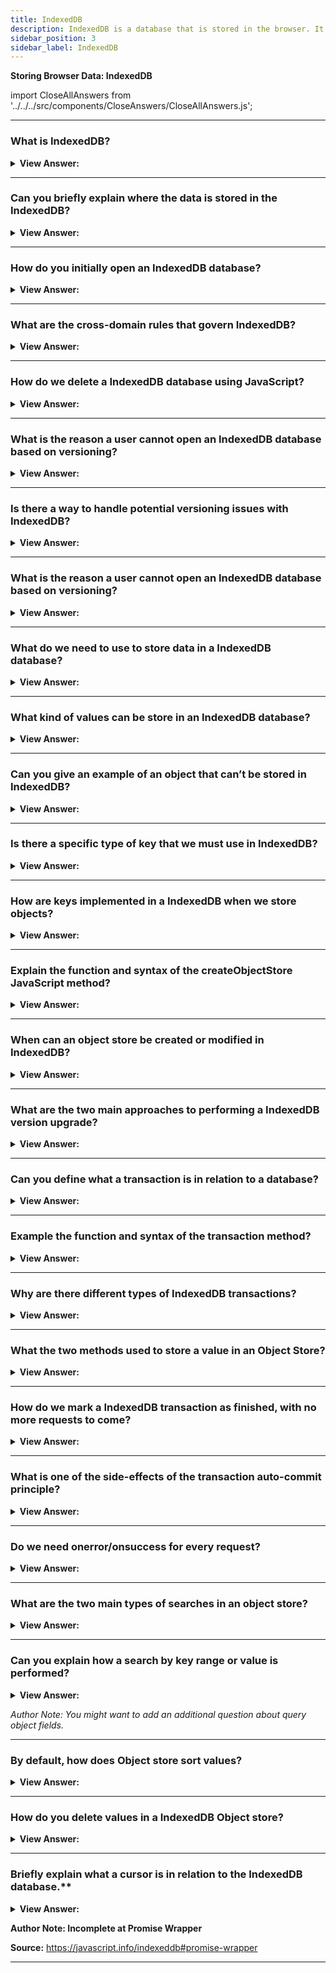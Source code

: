 ```yaml
---
title: IndexedDB
description: IndexedDB is a database that is stored in the browser. It is used to store data in the browser.
sidebar_position: 3
sidebar_label: IndexedDB
---
```


**Storing Browser Data: IndexedDB**

import CloseAllAnswers from '../../../src/components/CloseAnswers/CloseAllAnswers.js';

<CloseAllAnswers />

---

### What is IndexedDB?

<details>
  <summary><strong>View Answer:</strong></summary>
  <div>
  <div><strong>Interview Response:</strong> IndexedDB is a database that is built into browser that is much more powerful than localStorage. It several powerful features that enhance client-side storage. IndexedDB stores almost any kind of values by keys, multiple key types. It supports transactions for reliability and key range queries, indexes. It can also store much bigger volumes of data than localStorage and it can be used in an asynchronous fashion (async/await) using promises. That power is usually excessive for traditional client-server apps. IndexedDB is intended for offline apps, to be combined with ServiceWorkers and other technologies.
    </div>
  </div>
</details>

---

### Can you briefly explain where the data is stored in the IndexedDB?

<details>
  <summary><strong>View Answer:</strong></summary>
  <div>
  <div><strong>Interview Response:</strong> Technically, the data is usually stored in the visitor’s home directory, along with browser settings, extensions, etc. Different browsers and OS-level users have each their own independent storage.
    </div>
  </div>
</details>

---

### How do you initially open an IndexedDB database?

<details>
  <summary><strong>View Answer:</strong></summary>
  <div>
  <div><strong>Interview Response:</strong> To start working with IndexedDB, we first need to open (connect to) a database. The first step in opening a IndexedDB database using window.indexedDB in conjunction with the open method. The open method has two parameters including the database name (required, string type), and the version which is 1 by default (optional, positive integer). The call returns the declared object, we should listen to events on the opening request. The events include success, error, and upgradeneeded. Success means that the database is ready with an accessible database object. The obvious error event means that the database has failed to open. The upgradeneeded handler triggers when the database does not yet exist (technically, its version is 0), so we can perform the initialization.
    </div><br />
  <div><strong className="codeExample">Code Example:</strong><br /><br />

<strong>Syntax: </strong> indexedDB.open(name, version);<br /><br />

  <div></div>

```js
let openRequest = indexedDB.open('store', 1);

openRequest.onupgradeneeded = function () {
  // triggers if the client had no database
  // ...perform initialization...
};

openRequest.onerror = function () {
  console.error('Error', openRequest.error);
};

openRequest.onsuccess = function () {
  let db = openRequest.result;
  // continue working with database using db object
};
```

  </div>
  </div>
</details>

---

### What are the cross-domain rules that govern IndexedDB?

<details>
  <summary><strong>View Answer:</strong></summary>
  <div>
  <div><strong>Interview Response:</strong> We can have many databases with different names, but all of them exist within the current origin (domain/protocol/port). Different websites cannot access each other’s databases. Some novice programmers may attempt to access the database within an &#8249;iframe&#8250;, but this is not recommended, because it is insecure.
    </div>
  </div>
</details>

---

### How do we delete a IndexedDB database using JavaScript?

<details>
  <summary><strong>View Answer:</strong></summary>
  <div>
  <div><strong>Interview Response:</strong> There are two ways to delete an IndexedDB database. The manual approach is to delete the database in the application manifest pane. The programmatic approach using JavaScript requires us to use the deleteDatabase method. The deleteDatabase() method of the IDBFactory interface requests the deletion of a database. The method returns an IDBOpenDBRequest object immediately, and performs the deletion operation asynchronously. If the database is successfully deleted, then a success event is fired on the request object returned from this method, with its result set to undefined. If an error occurs while the database is being deleted, then an error event is fired on the request object that is returned from this method.
    </div><br />
  <div><strong className="codeExample">Code Example:</strong><br /><br />

  <div></div>

```js
let openRequest = indexedDB.open('store', 1);

openRequest.onupgradeneeded = function () {
  // triggers if the client had no database
  // ...perform initialization...
};

openRequest.onerror = function () {
  console.error('Error', openRequest.error);
};

openRequest.onsuccess = function () {
  let db = openRequest.result;
  // continue working with database using db object
};
```

  </div>
  </div>
</details>

---

### What is the reason a user cannot open an IndexedDB database based on versioning?

<details>
  <summary><strong>View Answer:</strong></summary>
  <div>
  <div><strong>Interview Response:</strong> If the current user database has a higher version than in the open call, e.g. the existing DB version is 3, and we try to open(...2), then that’s an error, openRequest.onerror triggers. That’s rare, but such a thing may happen when a visitor loads outdated JavaScript code, e.g. from a proxy cache. So the code is old, but his database is new.
    </div>
  </div>
</details>

---

### Is there a way to handle potential versioning issues with IndexedDB?

<details>
  <summary><strong>View Answer:</strong></summary>
  <div>
  <div><strong>Interview Response:</strong> Yes, we should do a version check programmatically to ensure that the user has the most update version. We will have to implement a parallel upgrade to ensure the right version is loaded in the client. This can be achieved by calling onversionchange to ensure that the client is updated properly. These update collisions happen rarely, but we should at least have some handling for them, at least onblocked handler, to prevent our script from dying silently.
    </div><br />
  <div><strong className="codeExample">Code Example:</strong><br /><br />

  <div></div>

```js
let openRequest = indexedDB.open("store", 2);

openRequest.onupgradeneeded = ...;
openRequest.onerror = ...;

openRequest.onsuccess = function() {
  let db = openRequest.result;

  db.onversionchange = function() {
    db.close();
    alert("Database is outdated, please reload the page.")
  };

  // ...the db is ready, use it...
};

openRequest.onblocked = function() {
  // this event shouldn't trigger if we handle onversionchange correctly

  // it means that there's another open connection to same database
  // and it wasn't closed after db.onversionchange triggered for it
};
```

  </div>
  </div>
</details>

---

### What is the reason a user cannot open an IndexedDB database based on versioning?

<details>
  <summary><strong>View Answer:</strong></summary>
  <div>
  <div><strong>Interview Response:</strong> If the current user database has a higher version than in the open call, e.g. the existing DB version is 3, and we try to open(...2), then that’s an error, openRequest.onerror triggers. That is rare, but such a thing may happen when a visitor loads outdated JavaScript code, e.g., from a proxy cache. So, the code is old, but the user’s database is new.
    </div>
  </div>
</details>

---

### What do we need to use to store data in a IndexedDB database?

<details>
  <summary><strong>View Answer:</strong></summary>
  <div>
  <div><strong>Interview Response:</strong> To store something in IndexedDB, we need an object store. An object store is a core concept of IndexedDB. Counterparts in other databases are called “tables” or “collections”. It is where the data is stored. A database may have multiple stores: one for users, another one for goods, etc. Despite being named an “object store”, primitives can be stored too.
    </div>
  </div>
</details>

---

### What kind of values can be store in an IndexedDB database?

<details>
  <summary><strong>View Answer:</strong></summary>
  <div>
  <div><strong>Interview Response:</strong> We can store almost any value (except objects with a circular reference), including complex objects. IndexedDB uses the standard serialization algorithm to clone-and-store an object. It is like JSON.stringify, but more powerful, capable of storing much more datatypes.
    </div>
  </div>
</details>

---

### Can you give an example of an object that can’t be stored in IndexedDB?

<details>
  <summary><strong>View Answer:</strong></summary>
  <div>
  <div><strong>Interview Response:</strong> An example of an object that cannot be stored: an object with circular references. Such objects are not serializable. JSON.stringify also fails for such objects.
    </div>
  </div>
</details>

---

### Is there a specific type of key that we must use in IndexedDB?

<details>
  <summary><strong>View Answer:</strong></summary>
  <div>
  <div><strong>Interview Response:</strong> Yes, there must be a unique key for every value in the store. A key must be either a number, date, string, binary, or array. It is a unique identifier, so we can search/remove/update values by the key index.
    </div>
  </div>
</details>

---

### How are keys implemented in a IndexedDB when we store objects?

<details>
  <summary><strong>View Answer:</strong></summary>
  <div>
  <div><strong>Interview Response:</strong> We can provide a key when we add a value to the store, like localStorage. But when we store objects, IndexedDB allows setting up of an object property as the key, which is much more convenient, or we can auto-generate keys. But we need to create an object store first using the createObjectStore method.
    </div><br />

<strong>Syntax: </strong> db.createObjectStore(name, options);<br /><br />

  </div>
</details>

---

### Explain the function and syntax of the createObjectStore JavaScript method?

<details>
  <summary><strong>View Answer:</strong></summary>
  <div>
  <div><strong>Interview Response:</strong> The createObjectStore() method of the IDBDatabase interface creates and returns a new object store or index. The method takes the name of the store as well as a parameter object that lets you define important optional properties. You can use the property to uniquely identify individual objects in the store. As the property is an identifier, it should be unique to every object, and every object should have that property. The options have two optional parameters including the key-path and autoincrement. The key-path is a path to an object property that IndexedDB will use as the key. The autoincrement option parameter if set to true will automatically generate a new ever-incrementing number for the key, like an id or number. If we do not supply keyOptions, then we will need to provide a key explicitly later, when storing an object.
    </div><br />
  <div><strong className="codeExample">Code Example:</strong><br /><br />

<strong>Syntax: </strong> db.createObjectStore(name, options);<br /><br />

  <div></div>

```js
// Create an objectStore for this database
let objectStore = db.createObjectStore('toDoList', { keyPath: 'taskTitle' });
```

  </div>
  </div>
</details>

---

### When can an object store be created or modified in IndexedDB?

<details>
  <summary><strong>View Answer:</strong></summary>
  <div>
  <div><strong>Interview Response:</strong> An object store can only be created/modified while updating the DB version, in upgradeneeded handler. That is a technical limitation. Outside of the handler we will be able to add/remove/update the data, but object stores can only be created/removed/altered during a version update.
    </div>
  </div>
</details>

---

### What are the two main approaches to performing a IndexedDB version upgrade?

<details>
  <summary><strong>View Answer:</strong></summary>
  <div>
  <div><strong>Interview Response:</strong> To perform a database version upgrade, there are two main approaches.<br /><br />We can implement per-version upgrade functions: from 1 to 2, from 2 to 3, from 3 to 4 etc. Then, in upgradeneeded we can compare versions (e.g., old 2, now 4) and run per-version upgrades step by step, for every intermediate version (2 to 3, then 3 to 4).<br /><br />Or we can just examine the database: get a list of existing object stores as db.objectStoreNames. That object is a DOMStringList that provides contains(name) method to check for existance. And then we can do updates depending on what exists and what does not.<br /><br />For small databases, the second variant may be simpler.
    </div><br />
  <div><strong className="codeExample">Code Example:</strong> Second Approach<br /><br />

  <div></div>

```js
let openRequest = indexedDB.open('db', 2);

// create/upgrade the database without version checks
openRequest.onupgradeneeded = function () {
  let db = openRequest.result;
  if (!db.objectStoreNames.contains('books')) {
    // if there's no "books" store
    db.createObjectStore('books', { keyPath: 'id' }); // create it
  }
};
```

  </div>
  </div>
</details>

---

### Can you define what a transaction is in relation to a database?

<details>
  <summary><strong>View Answer:</strong></summary>
  <div>
  <div><strong>Interview Response:</strong> In simple terms, a transaction is a group operation, they should either succeed or all fail. For example, when a person buys something, we need to do a group of operations related to their activities such as remove money from their account or adding an item to their shopping list.
    </div>
  </div>
</details>

---

### Example the function and syntax of the transaction method?

<details>
  <summary><strong>View Answer:</strong></summary>
  <div>
  <div><strong>Interview Response:</strong> The transaction method of the IDBDatabase interface immediately returns a transaction object (IDBTransaction) containing the IDBTransaction.objectStore method, which you can use to access your object store. All data operations must be made within a transaction in IndexedDB. The transaction method has three available arguments including the store, mode/type, and options. The store/storeNames refer to the names of the object stores that are in the scope of the new transaction, declared as an array of strings. Specify only the object stores that you need to access. If you need to access only one object store, you can specify its name as a string. The mode or type relates to the types of access that can be performed in the transaction. Transactions are opened in one of three modes: readonly, readwrite and readwriteflush (non-standard, Firefox-only.) The versionchange mode cannot be specified here. If you do not provide the parameter, the default access mode is readonly. To avoid slowing things down, do not open a readwrite transaction unless you need to write into the database. The options argument is a dictionary of option durability parameters including "default", "strict", or "relaxed". The default is "default". Using "relaxed" provides better performance, but with fewer guarantees. Web applications are encouraged to use "relaxed" for ephemeral data such as caches or quickly changing records, and "strict" in cases where reducing the risk of data loss outweighs the impact to performance and power. It should be noted that the mode/type and options are optional arguments.
    </div><br />
  <div><strong className="codeExample">Code Example:</strong><br /><br />

<strong>Syntax: </strong> IDBDatabase.transaction(storeNames, mode, options);<br /><br />

  <div></div>

```js
let transaction = db.transaction('books', 'readwrite'); // (1)

// get an object store to operate on it
let books = transaction.objectStore('books'); // (2)

let book = {
  id: 'js',
  price: 10,
  created: new Date(),
};

let request = books.add(book); // (3)

request.onsuccess = function () {
  // (4)
  console.log('Book added to the store', request.result);
};

request.onerror = function () {
  console.log('Error', request.error);
};
```

  </div>
  </div>
</details>

---

### Why are there different types of IndexedDB transactions?

<details>
  <summary><strong>View Answer:</strong></summary>
  <div>
  <div><strong>Interview Response:</strong> Performance is the reason why transactions need to be labeled either readonly or readwrite. Many readonly transactions can access the same store concurrently, but readwrite transactions cannot. A readwrite transaction “locks” the store for writing. The next transaction must wait before the previous one finishes before accessing the same store.
    </div><br />
  <div><strong className="codeExample">Code Example:</strong><br /><br />

  <div></div>

```js
let transaction = db.transaction('books', 'readwrite'); // (1)
```

  </div>
  </div>
</details>

---

### What the two methods used to store a value in an Object Store?

<details>
  <summary><strong>View Answer:</strong></summary>
  <div>
  <div><strong>Interview Response:</strong> There Object stores support two methods including the put() and add() methods to store values. The put(value, [key]) adds the value to the store. The key is supplied only if the object store did not have keyPath or autoIncrement option. If there is already a value with the same key, it will be replaced. The add(value, [key]) is the same as the put method, but if there’s already a value with the same key, then the request fails, and an error with the name "ConstraintError" is generated.
    </div><br />
    <strong>Syntax: </strong> let request = books.add(book);<br /><br />
  </div>
</details>

---

### How do we mark a IndexedDB transaction as finished, with no more requests to come?

<details>
  <summary><strong>View Answer:</strong></summary>
  <div>
  <div><strong>Interview Response:</strong> There is no way to mark an IndexedDB transaction as finished (this is not the same as oncomplete) in the current version 2.0. When all transaction requests are finished, and the microtasks queue is empty, it is committed automatically. Usually, we can assume that a transaction commits when all its requests are complete, and the current code finishes.
    </div>
  </div>
</details>

---

### What is one of the side-effects of the transaction auto-commit principle?

<details>
  <summary><strong>View Answer:</strong></summary>
  <div>
  <div><strong>Interview Response:</strong> Transaction’s auto-commit principle has an important side effect. We cannot insert an async operation like fetch, setTimeout in the middle of transaction. IndexedDB will not keep the transaction waiting till these are done. This is notable when you use fetch of setTimeout in conjunction with a IndexedDB transaction. The Authors of IndexedDB spec believe that transactions should be short-lived. Mostly for performance reasons. Notably, readwrite transactions “lock” the stores for writing. So, if one part of application initiated readwrite on books object store, then another part that wants to do the same has to wait: the new transaction “hangs” till the first one is done. That can lead to strange delays if transactions take a long time.
    </div><br />
  <div><strong className="codeExample">Code Example:</strong><br /><br />

  <div></div>

```js
let request1 = books.add(book);

request1.onsuccess = function () {
  fetch('/').then((response) => {
    let request2 = books.add(anotherBook); // (*)
    request2.onerror = function () {
      console.log(request2.error.name); // TransactionInactiveError
    };
  });
};
```

  </div>
  </div>
</details>

---

### Do we need onerror/onsuccess for every request?

<details>
  <summary><strong>View Answer:</strong></summary>
  <div>
  <div><strong>Interview Response:</strong> Not every time. We can use event delegation instead. All events are DOM events, with capturing and bubbling, but usually only bubbling stage is used for event delegation. We can catch all errors using db.onerror handler, for reporting or other purposes that we choose. If an error is fully handled, then we do not want to report it. We can stop the bubbling and use db.onerror by using event.stopPropagation() in request.onerror.
    </div><br />
  <div><strong className="codeExample">Code Example:</strong><br /><br />

  <div></div>

```js
request.onerror = function (event) {
  if (request.error.name == 'ConstraintError') {
    console.log('Book with such id already exists'); // handle the error
    event.preventDefault(); // don't abort the transaction
    event.stopPropagation(); // don't bubble error up, "chew" it
  } else {
    // do nothing
    // transaction will be aborted
    // we can take care of error in transaction.onabort
  }
};
```

  </div>
  </div>
</details>

---

### What are the two main types of searches in an object store?

<details>
  <summary><strong>View Answer:</strong></summary>
  <div>
  <div><strong>Interview Response:</strong> There are two main types of search in an object store that include searching by key value or key range, or by another object field. This required an additional data structure, named “index”.
    </div>
  </div>
</details>

---

### Can you explain how a search by key range or value is performed?

<details>
  <summary><strong>View Answer:</strong></summary>
  <div>
  <div><strong>Interview Response:</strong> To search a IndexedDB database by key range or value we must implement the IDBKeyrange object and call on the lowerbound and/or upperbound methods. The lowerBound() method creates a new key range with only a lower bound. By default, it includes the lower endpoint value and is closed. The upperBound() method creates a new upper-bound key range. By default, it includes the upper endpoint value and is closed. To perform the actual search, there are following methods including store get, getAll, getKey, getAllKeys, or count. They accept a query argument that can be either an exact key or a key range.
    </div><br />
  <div><strong className="codeExample">Code Example:</strong><br /><br />

  <div></div>

```js
// get one book
books.get('js');

// get books with 'css' <= id <= 'html'
books.getAll(IDBKeyRange.bound('css', 'html'));

// get books with id < 'html'
books.getAll(IDBKeyRange.upperBound('html', true));

// get all books
books.getAll();

// get all keys, where id > 'js'
books.getAllKeys(IDBKeyRange.lowerBound('js', true));
```

  </div>
  </div>
</details>

_Author Note: You might want to add an additional question about query object fields._

---

### By default, how does Object store sort values?

<details>
  <summary><strong>View Answer:</strong></summary>
  <div>
  <div><strong>Interview Response:</strong> By default, an object store sorts values by key internally. So, requests that return many values always return them in sorted by key order.
    </div>
  </div>
</details>

---

### How do you delete values in a IndexedDB Object store?

<details>
  <summary><strong>View Answer:</strong></summary>
  <div>
  <div><strong>Interview Response:</strong> In simple terms, the delete method looks up values to delete by a query, the call format is similar to the getAll() method. If we want to delete everything, we can use the clear method to clear the entire storage.
    </div><br />
  <div><strong className="codeExample">Code Example:</strong><br /><br />

  <div></div>

```js
// find the key where price = 5
let request = priceIndex.getKey(5);

request.onsuccess = function () {
  let id = request.result;
  let deleteRequest = books.delete(id);
};

books.clear(); // clear the storage.
```

  </div>
  </div>
</details>

---

### Briefly explain what a cursor is in relation to the IndexedDB database.\*\*

<details>
  <summary><strong>View Answer:</strong></summary>
  <div>
  <div><strong>Interview Response:</strong> A cursor, simply put, is a pointer that iterates over all the documents in each data store or index, and on each iteration, it exposes the data for the document that the cursor is currently being “pointed” at.<br /><br />It also contains a few pieces of additional metadata as well as a couple methods, like continue or primaryKey. As an object store is sorted internally by key, a cursor walks the store in key order (ascending by default). The cursor also has two optional arguments including the range and direction. The range query is a key or a key range, same as for getAll. The direction sets the order to use and includes two parameters prev, and nextunique or prevunique. The prev parameter is the reverse order: down from the record with the biggest key. The nextunique and prevunique are similar as prev, but the skip records with the same key (only for cursors over indexes, e.g., for multiple books with price=5 only the first one will be returned). The main difference of the cursor is that request.onsuccess triggers multiple times: once for each result.
    </div><br />
  <div><strong className="codeExample">Code Example:</strong><br /><br />

  <div></div>

```js
const request = window.indexedDB.open('database', 1);
request.onsuccess = () => {
  const db = request.result;
  const transaction = db.transaction(['invoices'], 'readonly');
  const invoiceStore = transaction.objectStore('invoices');
  const getCursorRequest = invoiceStore.openCursor();
  getCursorRequest.onsuccess = (e) => {
    // Cursor logic here
  };
};
```

  </div>
  </div>
</details>

**Author Note: Incomplete at Promise Wrapper**

**Source:** <https://javascript.info/indexeddb#promise-wrapper>

---
